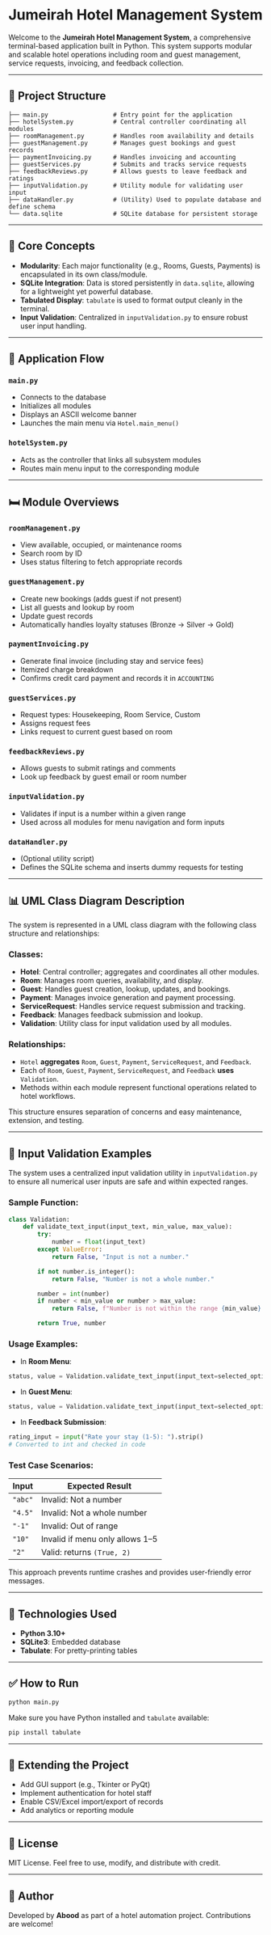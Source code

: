 # Jumeirah Hotel Management System

Welcome to the **Jumeirah Hotel Management System**, a comprehensive terminal-based application built in Python. This system supports modular and scalable hotel operations including room and guest management, service requests, invoicing, and feedback collection.

---

## 📁 Project Structure

```
├── main.py                  # Entry point for the application
├── hotelSystem.py           # Central controller coordinating all modules
├── roomManagement.py        # Handles room availability and details
├── guestManagement.py       # Manages guest bookings and guest records
├── paymentInvoicing.py      # Handles invoicing and accounting
├── guestServices.py         # Submits and tracks service requests
├── feedbackReviews.py       # Allows guests to leave feedback and ratings
├── inputValidation.py       # Utility module for validating user input
├── dataHandler.py           # (Utility) Used to populate database and define schema
└── data.sqlite              # SQLite database for persistent storage
```

---

## 🧠 Core Concepts

- **Modularity**: Each major functionality (e.g., Rooms, Guests, Payments) is encapsulated in its own class/module.
- **SQLite Integration**: Data is stored persistently in `data.sqlite`, allowing for a lightweight yet powerful database.
- **Tabulated Display**: `tabulate` is used to format output cleanly in the terminal.
- **Input Validation**: Centralized in `inputValidation.py` to ensure robust user input handling.

---

## 🧭 Application Flow

### `main.py`
- Connects to the database
- Initializes all modules
- Displays an ASCII welcome banner
- Launches the main menu via `Hotel.main_menu()`

### `hotelSystem.py`
- Acts as the controller that links all subsystem modules
- Routes main menu input to the corresponding module

---

## 🛏️ Module Overviews

### `roomManagement.py`
- View available, occupied, or maintenance rooms
- Search room by ID
- Uses status filtering to fetch appropriate records

### `guestManagement.py`
- Create new bookings (adds guest if not present)
- List all guests and lookup by room
- Update guest records
- Automatically handles loyalty statuses (Bronze → Silver → Gold)

### `paymentInvoicing.py`
- Generate final invoice (including stay and service fees)
- Itemized charge breakdown
- Confirms credit card payment and records it in `ACCOUNTING`

### `guestServices.py`
- Request types: Housekeeping, Room Service, Custom
- Assigns request fees
- Links request to current guest based on room

### `feedbackReviews.py`
- Allows guests to submit ratings and comments
- Look up feedback by guest email or room number

### `inputValidation.py`
- Validates if input is a number within a given range
- Used across all modules for menu navigation and form inputs

### `dataHandler.py`
- (Optional utility script)
- Defines the SQLite schema and inserts dummy requests for testing

---

## 📊 UML Class Diagram Description

The system is represented in a UML class diagram with the following class structure and relationships:

### Classes:
- **Hotel**: Central controller; aggregates and coordinates all other modules.
- **Room**: Manages room queries, availability, and display.
- **Guest**: Handles guest creation, lookup, updates, and bookings.
- **Payment**: Manages invoice generation and payment processing.
- **ServiceRequest**: Handles service request submission and tracking.
- **Feedback**: Manages feedback submission and lookup.
- **Validation**: Utility class for input validation used by all modules.

### Relationships:
- `Hotel` **aggregates** `Room`, `Guest`, `Payment`, `ServiceRequest`, and `Feedback`.
- Each of `Room`, `Guest`, `Payment`, `ServiceRequest`, and `Feedback` **uses** `Validation`.
- Methods within each module represent functional operations related to hotel workflows.

This structure ensures separation of concerns and easy maintenance, extension, and testing.

---

## 🧪 Input Validation Examples

The system uses a centralized input validation utility in `inputValidation.py` to ensure all numerical user inputs are safe and within expected ranges.

### Sample Function:
```python
class Validation:
    def validate_text_input(input_text, min_value, max_value):
        try:
            number = float(input_text)
        except ValueError:
            return False, "Input is not a number."

        if not number.is_integer():
            return False, "Number is not a whole number."

        number = int(number)
        if number < min_value or number > max_value:
            return False, f"Number is not within the range {min_value} to {max_value}."

        return True, number
```

### Usage Examples:
- In **Room Menu**:
```python
status, value = Validation.validate_text_input(input_text=selected_option, min_value=1, max_value=5)
```
- In **Guest Menu**:
```python
status, value = Validation.validate_text_input(input_text=selected_option, min_value=1, max_value=6)
```
- In **Feedback Submission**:
```python
rating_input = input("Rate your stay (1-5): ").strip()
# Converted to int and checked in code
```

### Test Case Scenarios:
| Input         | Expected Result                                |
|---------------|-------------------------------------------------|
| `"abc"`       | Invalid: Not a number                           |
| `"4.5"`       | Invalid: Not a whole number                     |
| `"-1"`        | Invalid: Out of range                           |
| `"10"`        | Invalid if menu only allows 1–5                |
| `"2"`         | Valid: returns `(True, 2)`                      |

This approach prevents runtime crashes and provides user-friendly error messages.

---

## 🧪 Technologies Used

- **Python 3.10+**
- **SQLite3**: Embedded database
- **Tabulate**: For pretty-printing tables

---

## ✅ How to Run

```bash
python main.py
```

Make sure you have Python installed and `tabulate` available:
```bash
pip install tabulate
```

---

## 🔧 Extending the Project

- Add GUI support (e.g., Tkinter or PyQt)
- Implement authentication for hotel staff
- Enable CSV/Excel import/export of records
- Add analytics or reporting module

---

## 📜 License

MIT License. Feel free to use, modify, and distribute with credit.

---

## 👤 Author

Developed by **Abood** as part of a hotel automation project. Contributions are welcome!

